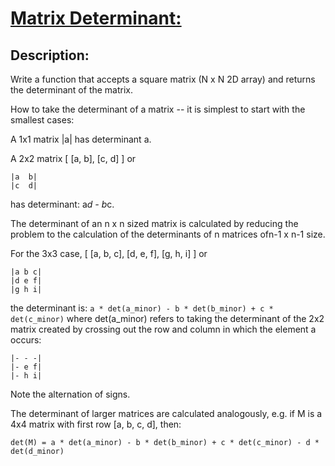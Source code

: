 # [Matrix Determinant:](https://www.codewars.com/kata/52a382ee44408cea2500074c)

## Description:

Write a function that accepts a square matrix (N x N 2D array) and returns the determinant of the matrix.

How to take the determinant of a matrix -- it is simplest to start with the smallest cases:

A 1x1 matrix |a| has determinant a.

A 2x2 matrix [ [a, b], [c, d] ] or

```
|a  b|
|c  d|
```

has determinant: a*d - b*c.

The determinant of an n x n sized matrix is calculated by reducing the problem to the calculation of the determinants of n matrices ofn-1 x n-1 size.

For the 3x3 case, [ [a, b, c], [d, e, f], [g, h, i] ] or

```
|a b c|
|d e f|
|g h i|
```

the determinant is: `a * det(a_minor) - b * det(b_minor) + c * det(c_minor)` where det(a_minor) refers to taking the determinant of the 2x2 matrix created by crossing out the row and column in which the element a occurs:

```
|- - -|
|- e f|
|- h i|
```

Note the alternation of signs.

The determinant of larger matrices are calculated analogously, e.g. if M is a 4x4 matrix with first row [a, b, c, d], then:

`det(M) = a * det(a_minor) - b * det(b_minor) + c * det(c_minor) - d * det(d_minor)`
